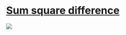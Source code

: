 # [Sum square difference](https://projecteuler.net/problem=6)

![](https://raw.githubusercontent.com/japaric/eulermark.rs/master/plots/006.png)
